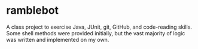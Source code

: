 # ramblebot

A class project to exercise Java, JUnit, git, GitHub, and code-reading skills. Some shell methods were provided initially, but
the vast majority of logic was written and implemented on my own.



